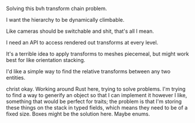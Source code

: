 Solving this bvh transform chain problem.

I want the hierarchy to be dynamically climbable.

Like cameras should be switchable and shit, that's all I mean.

I need an API to access rendered out transforms at every level.

It's a terrible idea to apply transforms to meshes piecemeal, but might work best for like orientation stacking.

I'd like a simple way to find the relative transforms between any two entities.



christ okay. Working around Rust here, trying to solve problems.
I'm trying to find a way to generify an object so that I can implement it however I like, something that would be perfect for traits; the problem is that I'm storing these things on the stack in typed fields, which means they need to be of a fixed size.
Boxes might be the solution here. Maybe enums.